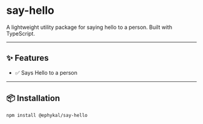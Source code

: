 # say-hello

A lightweight utility package for saying hello to a person. Built with TypeScript.

---

## ✨ Features

- ✅ Says Hello to a person

---

## 📦 Installation

```bash
npm install @ephykal/say-hello
```
